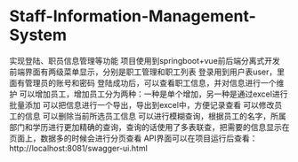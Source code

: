# Staff-Information-Management-System
实现登陆、职员信息管理等功能
项目使用到springboot+vue前后端分离式开发
前端界面有两级菜单显示，分别是职工管理和职工列表
登录用到用户表user，里面有管理员的账号和密码
登陆成功后，可以查看职工信息，并对信息进行一个维护
可以增加员工，增加员工分为两种：一种是单个增加，另一种是通过excel进行批量添加
可以把信息进行一个导出，导出到excel中，方便记录查看
可以修改员工的信息
可以删除当前所选员工信息
可以进行模糊查询，根据员工的名字，所属部门和学历进行更加精确的查询，查询的话使用了多表联查，把需要的信息显示在页面上，数据多的时候会进行分页查看
API界面可以在项目运行后查看：http://localhost:8081/swagger-ui.html
